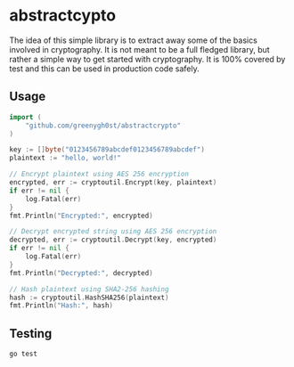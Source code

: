 # abstractcypto
The idea of this simple library is to extract away some of the basics involved in cryptography. It is not meant to be a full fledged library, but rather a simple way to get started with cryptography. It is 100% covered by test and this can be used in production code safely.

## Usage
```go
import (
	"github.com/greenygh0st/abstractcrypto"
)

key := []byte("0123456789abcdef0123456789abcdef")
plaintext := "hello, world!"

// Encrypt plaintext using AES 256 encryption
encrypted, err := cryptoutil.Encrypt(key, plaintext)
if err != nil {
    log.Fatal(err)
}
fmt.Println("Encrypted:", encrypted)

// Decrypt encrypted string using AES 256 encryption
decrypted, err := cryptoutil.Decrypt(key, encrypted)
if err != nil {
    log.Fatal(err)
}
fmt.Println("Decrypted:", decrypted)

// Hash plaintext using SHA2-256 hashing
hash := cryptoutil.HashSHA256(plaintext)
fmt.Println("Hash:", hash)
```

## Testing 
`go test`
